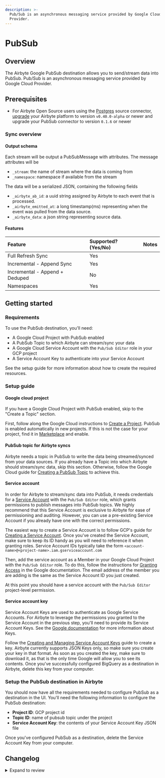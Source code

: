 ```yaml
---
description: >-
  Pub/Sub is an asynchronous messaging service provided by Google Cloud
  Provider.
---
```


# PubSub

## Overview

The Airbyte Google PubSub destination allows you to send/stream data into PubSub. Pub/Sub is an asynchronous messaging service provided by Google Cloud Provider.

## Prerequisites

- For Airbyte Open Source users using the [Postgres](https://docs.airbyte.com/integrations/sources/postgres) source connector, [upgrade](https://docs.airbyte.com/operator-guides/upgrading-airbyte/) your Airbyte platform to version `v0.40.0-alpha` or newer and upgrade your PubSub connector to version `0.1.6` or newer

### Sync overview

#### Output schema

Each stream will be output a PubSubMessage with attributes. The message attributes will be

- `_stream`: the name of stream where the data is coming from
- `_namespace`: namespace if available from the stream

The data will be a serialized JSON, containing the following fields

- `_airbyte_ab_id`: a uuid string assigned by Airbyte to each event that is processed.
- `_airbyte_emitted_at`: a long timestamp\(ms\) representing when the event was pulled from the data source.
- `_airbyte_data`: a json string representing source data.

#### Features

| Feature                        | Supported?\(Yes/No\) | Notes |
| :----------------------------- | :------------------- | :---- |
| Full Refresh Sync              | Yes                  |       |
| Incremental - Append Sync      | Yes                  |       |
| Incremental - Append + Deduped | No                   |       |
| Namespaces                     | Yes                  |       |

## Getting started

### Requirements

To use the PubSub destination, you'll need:

- A Google Cloud Project with PubSub enabled
- A PubSub Topic to which Airbyte can stream/sync your data
- A Google Cloud Service Account with the `Pub/Sub Editor` role in your GCP project
- A Service Account Key to authenticate into your Service Account

See the setup guide for more information about how to create the required resources.

### Setup guide

#### Google cloud project

If you have a Google Cloud Project with PubSub enabled, skip to the "Create a Topic" section.

First, follow along the Google Cloud instructions to [Create a Project](https://cloud.google.com/resource-manager/docs/creating-managing-projects#before_you_begin). PubSub is enabled automatically in new projects. If this is not the case for your project, find it in [Marketplace](https://console.cloud.google.com/marketplace/product/google/pubsub.googleapis.com) and enable.

#### PubSub topic for Airbyte syncs

Airbyte needs a topic in PubSub to write the data being streamed/synced from your data sources. If you already have a Topic into which Airbyte should stream/sync data, skip this section. Otherwise, follow the Google Cloud guide for [Creating a PubSub Topic](https://cloud.google.com/pubsub/docs/admin#creating_a_topic) to achieve this.

#### Service account

In order for Airbyte to stream/sync data into PubSub, it needs credentials for a [Service Account](https://cloud.google.com/iam/docs/service-accounts) with the `Pub/Sub Editor` role, which grants permissions to publish messages into PubSub topics. We highly recommend that this Service Account is exclusive to Airbyte for ease of permissioning and auditing. However, you can use a pre-existing Service Account if you already have one with the correct permissions.

The easiest way to create a Service Account is to follow GCP's guide for [Creating a Service Account](https://cloud.google.com/iam/docs/creating-managing-service-accounts). Once you've created the Service Account, make sure to keep its ID handy as you will need to reference it when granting roles. Service Account IDs typically take the form `<account-name>@<project-name>.iam.gserviceaccount.com`

Then, add the service account as a Member in your Google Cloud Project with the `Pub/Sub Editor` role. To do this, follow the instructions for [Granting Access](https://cloud.google.com/iam/docs/granting-changing-revoking-access#granting-console) in the Google documentation. The email address of the member you are adding is the same as the Service Account ID you just created.

At this point you should have a service account with the `Pub/Sub Editor` project-level permission.

#### Service account key

Service Account Keys are used to authenticate as Google Service Accounts. For Airbyte to leverage the permissions you granted to the Service Account in the previous step, you'll need to provide its Service Account Keys. See the [Google documentation](https://cloud.google.com/iam/docs/service-accounts#service_account_keys) for more information about Keys.

Follow the [Creating and Managing Service Account Keys](https://cloud.google.com/iam/docs/creating-managing-service-account-keys) guide to create a key. Airbyte currently supports JSON Keys only, so make sure you create your key in that format. As soon as you created the key, make sure to download it, as that is the only time Google will allow you to see its contents. Once you've successfully configured BigQuery as a destination in Airbyte, delete this key from your computer.

### Setup the PubSub destination in Airbyte

You should now have all the requirements needed to configure PubSub as a destination in the UI. You'll need the following information to configure the PubSub destination:

- **Project ID**: GCP project id
- **Topic ID**: name of pubsub topic under the project
- **Service Account Key**: the contents of your Service Account Key JSON file

Once you've configured PubSub as a destination, delete the Service Account Key from your computer.

## Changelog

<details>
  <summary>Expand to review</summary>

| Version | Date              | Pull Request                                             | Subject                                                    |
| :------ | :---------------- | :------------------------------------------------------- | :--------------------------------------------------------- |
| 0.2.3 | 2025-03-24 | [56355](https://github.com/airbytehq/airbyte/pull/56355) | Upgrade to airbyte/java-connector-base:2.0.1 to be M4 compatible. |
| 0.2.2 | 2025-01-10 | [51481](https://github.com/airbytehq/airbyte/pull/51481) | Use a non root base image |
| 0.2.1 | 2024-12-18 | [49878](https://github.com/airbytehq/airbyte/pull/49878) | Use a base image: airbyte/java-connector-base:1.0.0 |
| 0.2.0   | August 16, 2022   | [15705](https://github.com/airbytehq/airbyte/pull/15705) | Add configuration for Batching and Ordering                |
| 0.1.5   | 2022-06-17        | [13864](https://github.com/airbytehq/airbyte/pull/13864) | Updated stacktrace format for any trace message errors     |
| 0.1.4   | February 21, 2022 | [\#9819](https://github.com/airbytehq/airbyte/pull/9819) | Upgrade version of google-cloud-pubsub                     |
| 0.1.3   | 2022-02-14        | [10256](https://github.com/airbytehq/airbyte/pull/10256) | (unpublished) Add `-XX:+ExitOnOutOfMemoryError` JVM option |
| 0.1.2   | December 29, 2021 | [\#9183](https://github.com/airbytehq/airbyte/pull/9183) | Update connector fields title/description                  |
| 0.1.1   | August 13, 2021   | [\#4699](https://github.com/airbytehq/airbyte/pull/4699) | Added json config validator                                |
| 0.1.0   | June 24, 2021     | [\#4339](https://github.com/airbytehq/airbyte/pull/4339) | Initial release                                            |

</details>
